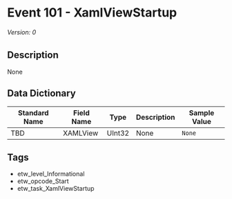 # Event 101 - XamlViewStartup
###### Version: 0

## Description
None

## Data Dictionary
|Standard Name|Field Name|Type|Description|Sample Value|
|---|---|---|---|---|
|TBD|XAMLView|UInt32|None|`None`|

## Tags
* etw_level_Informational
* etw_opcode_Start
* etw_task_XamlViewStartup